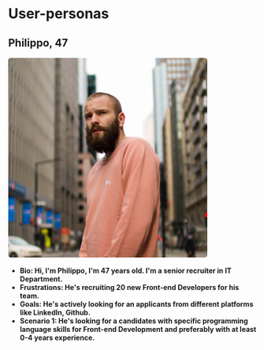 # User-personas

## Philippo, 47

![user photo](../img/Philippo.png)

- **Bio: Hi, I'm Philippo, I'm 47 years old. I'm a senior recruiter in IT
  Department.**
- **Frustrations: He's recruiting 20 new Front-end Developers for his team.**
- **Goals: He's actively looking for an applicants from different platforms like
  LinkedIn, Github.**
- **Scenario 1: He's looking for a candidates with specific programming language
  skills for Front-end Development and preferably with at least 0-4 years
  experience.**
